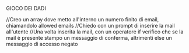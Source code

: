 GIOCO DEI DADI

//Creo un array dove metto all'interno un numero finito di email, chiamandolo allowed emails
//Chiedo con un prompt di inserire la mail all'utente
//Una volta inserita la mail, con un operatore if verifico che se la mail è presente stampo un messaggio di conferma, altrimenti else un messaggio di accesso negato